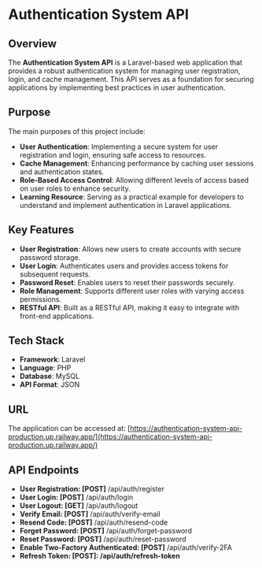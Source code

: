# Authentication System API

## Overview

The **Authentication System API** is a Laravel-based web application that provides a robust authentication system for managing user registration, login, and cache management. This API serves as a foundation for securing applications by implementing best practices in user authentication.

## Purpose

The main purposes of this project include:

- **User Authentication**: Implementing a secure system for user registration and login, ensuring safe access to resources.
- **Cache Management**: Enhancing performance by caching user sessions and authentication states.
- **Role-Based Access Control**: Allowing different levels of access based on user roles to enhance security.
- **Learning Resource**: Serving as a practical example for developers to understand and implement authentication in Laravel applications.

## Key Features

- **User Registration**: Allows new users to create accounts with secure password storage.
- **User Login**: Authenticates users and provides access tokens for subsequent requests.
- **Password Reset**: Enables users to reset their passwords securely.
- **Role Management**: Supports different user roles with varying access permissions.
- **RESTful API**: Built as a RESTful API, making it easy to integrate with front-end applications.

## Tech Stack

- **Framework**: Laravel
- **Language**: PHP
- **Database**: MySQL
- **API Format**: JSON

## URL

The application can be accessed at: [https://authentication-system-api-production.up.railway.app/](https://authentication-system-api-production.up.railway.app/)

## API Endpoints
- **User Registration: [POST]** /api/auth/register
- **User Login: [POST]** /api/auth/login
- **User Logout: [GET]**  /api/auth/logout
- **Verify Email: [POST]** /api/auth/verify-email
- **Resend Code: [POST]** /api/auth/resend-code
- **Forget Password: [POST]** /api/auth/forget-password
- **Reset Password: [POST]** /api/auth/reset-password
- **Enable Two-Factory Authenticated: [POST]** /api/auth/verify-2FA
- **Refresh Token: [POST]: /api/auth/refresh-token**
